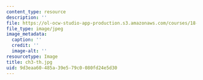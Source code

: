 ```yaml
---
content_type: resource
description: ''
file: https://ol-ocw-studio-app-production.s3.amazonaws.com/courses/18-031-system-functions-and-the-laplace-transform-spring-2019/9d3eaa60485a39e579c0080fd24e5d30_ch3-th.jpg
file_type: image/jpeg
image_metadata:
  caption: ''
  credit: ''
  image-alt: ''
resourcetype: Image
title: ch3-th.jpg
uid: 9d3eaa60-485a-39e5-79c0-080fd24e5d30
---
```

